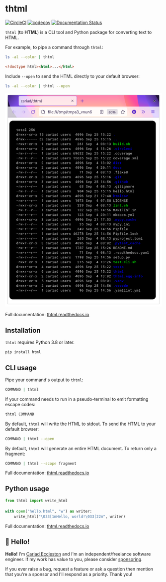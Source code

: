# thtml

[![CircleCI](https://circleci.com/gh/cariad/thtml/tree/main.svg?style=shield)](https://circleci.com/gh/cariad/thtml/tree/main) [![codecov](https://codecov.io/gh/cariad/thtml/branch/main/graph/badge.svg?token=a55OVLgAO1)](https://codecov.io/gh/cariad/thtml) [![Documentation Status](https://readthedocs.org/projects/thtml/badge/?version=latest)](https://thtml.readthedocs.io/en/latest/?badge=latest)

`thtml` (**t**o **HTML**) is a CLI tool and Python package for converting text to HTML.

For example, to pipe a command through `thtml`:

```bash
ls -al --color | thtml
```

```html
<!doctype html><html>...</html>
```

Include `--open` to send the HTML directly to your default browser:

```bash
ls -al --color | thtml --open
```

![Directory listing passed through thtml](https://github.com/cariad/thtml/raw/main/docs/ls.png)

Full documentation: [thtml.readthedocs.io](https://thtml.readthedocs.io)

## Installation

`thtml` requires Python 3.8 or later.

```bash
pip install html
```

## CLI usage

Pipe your command's output to `thtml`:

```bash
COMMAND | thtml
```

If your command needs to run in a pseudo-terminal to emit formatting escape codes:

```bash
thtml COMMAND
```

By default, `thtml` will write the HTML to stdout. To send the HTML to your default browser:

```bash
COMMAND | thtml --open
```

By default, `thtml` will generate an entire HTML document. To return only a fragment:

```bash
COMMAND | thtml --scope fragment
```

Full documentation: [thtml.readthedocs.io](https://thtml.readthedocs.io)

## Python usage

```python
from thtml import write_html

with open("hello.html", "w") as writer:
    write_html("\033[1mHello, world!\033[22m", writer)
```

Full documentation: [thtml.readthedocs.io](https://thtml.readthedocs.io)

## 👋 Hello!

**Hello!** I'm [Cariad Eccleston](https://cariad.io) and I'm an independent/freelance software engineer. If my work has value to you, please consider [sponsoring](https://github.com/sponsors/cariad/).

If you ever raise a bug, request a feature or ask a question then mention that you're a sponsor and I'll respond as a priority. Thank you!
